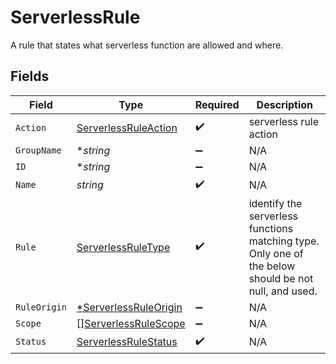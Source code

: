# ServerlessRule

A rule that states what serverless function are allowed and where.


## Fields

| Field                                                                                                 | Type                                                                                                  | Required                                                                                              | Description                                                                                           |
| ----------------------------------------------------------------------------------------------------- | ----------------------------------------------------------------------------------------------------- | ----------------------------------------------------------------------------------------------------- | ----------------------------------------------------------------------------------------------------- |
| `Action`                                                                                              | [ServerlessRuleAction](../../models/shared/serverlessruleaction.md)                                   | :heavy_check_mark:                                                                                    | serverless rule action                                                                                |
| `GroupName`                                                                                           | **string*                                                                                             | :heavy_minus_sign:                                                                                    | N/A                                                                                                   |
| `ID`                                                                                                  | **string*                                                                                             | :heavy_minus_sign:                                                                                    | N/A                                                                                                   |
| `Name`                                                                                                | *string*                                                                                              | :heavy_check_mark:                                                                                    | N/A                                                                                                   |
| `Rule`                                                                                                | [ServerlessRuleType](../../models/shared/serverlessruletype.md)                                       | :heavy_check_mark:                                                                                    | identify the serverless functions matching type. Only one of the below should be not null, and  used. |
| `RuleOrigin`                                                                                          | [*ServerlessRuleOrigin](../../models/shared/serverlessruleorigin.md)                                  | :heavy_minus_sign:                                                                                    | N/A                                                                                                   |
| `Scope`                                                                                               | [][ServerlessRuleScope](../../models/shared/serverlessrulescope.md)                                   | :heavy_minus_sign:                                                                                    | N/A                                                                                                   |
| `Status`                                                                                              | [ServerlessRuleStatus](../../models/shared/serverlessrulestatus.md)                                   | :heavy_check_mark:                                                                                    | N/A                                                                                                   |
